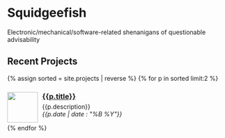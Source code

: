 # Squidgeefish

Electronic/mechanical/software-related shenanigans of questionable advisability

## Recent Projects

{% assign sorted = site.projects | reverse %}
{% for p in sorted limit:2 %}
<div style="clear:both; margin-bottom:15px">
    <img style="float:left; height:70px; margin-right:10px" src="/assets/{{p.slug}}/thumbnail.jpg"/>
    <div>
        <h3 style="margin-bottom:5px"><a href="{{p.id}}">{{p.title}}</a></h3>
        {{p.description}} <br>
        <i>{{p.date | date : "%B %Y"}}</i>
    </div>
</div>
{% endfor %}



